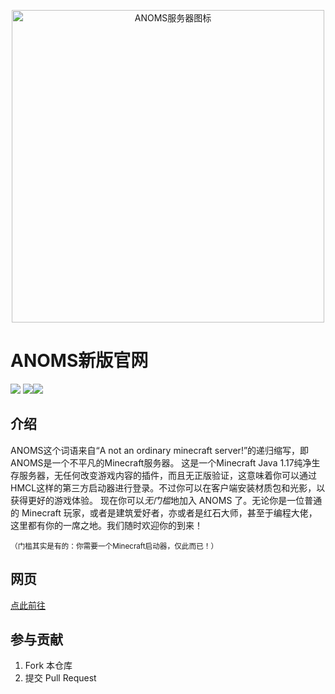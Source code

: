 <p align="center"><a href="http://warrenz.gitee.io/anoms/download/#ANOMS%E4%B8%93%E5%B1%9E%E6%9D%90%E8%B4%A8%E5%8C%85"><img src="https://s1.imagehub.cc/images/2022/07/20/ANOMS_gray.png" alt="ANOMS服务器图标" width="500px" /></a></p>



# ANOMS新版官网

<img src="https://img.shields.io/github/repo-size/ANOMS-top/anoms-top.github.io?color=9cf&label=%E4%BB%93%E5%BA%93%E5%A4%A7%E5%B0%8F"> <img src="https://img.shields.io/github/last-commit/ANOMS-top/anoms-top.github.io?color=orange&label=%E4%B8%8A%E6%AC%A1%E6%8F%90%E4%BA%A4"><img src="https://img.shields.io/github/deployments/ANOMS-top/anoms-top.github.io/github-pages?label=Github%20Pages%E7%8A%B6%E6%80%81">

## 介绍
ANOMS这个词语来自“A not an ordinary minecraft server!”的递归缩写，即ANOMS是一个不平凡的Minecraft服务器。
    这是一个Minecraft Java 1.17纯净生存服务器，无任何改变游戏内容的插件，而且无正版验证，这意味着你可以通过HMCL这样的第三方启动器进行登录。不过你可以在客户端安装材质包和光影，以获得更好的游戏体验。
    现在你可以*无门槛*地加入 ANOMS 了。无论你是一位普通的 Minecraft 玩家，或者是建筑爱好者，亦或者是红石大师，甚至于编程大佬，这里都有你的一席之地。我们随时欢迎你的到来！

<sup>（门槛其实是有的：你需要一个Minecraft启动器，仅此而已！）</sup>

## 网页

[点此前往](http://anoms-top.github.io/)

## 参与贡献

1.  Fork 本仓库
2.  提交 Pull Request
